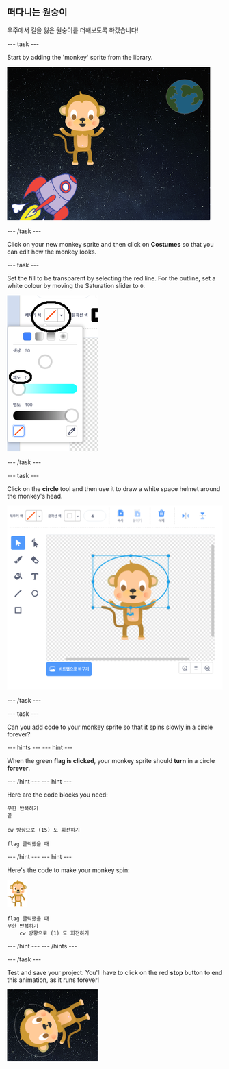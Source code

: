 ## 떠다니는 원숭이

우주에서 길을 잃은 원숭이를 더해보도록 하겠습니다!

\--- task \---

Start by adding the 'monkey' sprite from the library.

![Adding a monkey sprite](images/space-monkey-sprite.png)

\--- /task \---

Click on your new monkey sprite and then click on **Costumes** so that you can edit how the monkey looks.

\--- task \---

Set the fill to be transparent by selecting the red line. For the outline, set a white colour by moving the Saturation slider to `0`.

![Make white colour](images/make-white.png)

\--- /task \---

\--- task \---

Click on the **circle** tool and then use it to draw a white space helmet around the monkey's head.

![Monkey space helmet](images/space-monkey-edit.png)

\--- /task \---

\--- task \---

Can you add code to your monkey sprite so that it spins slowly in a circle forever?

\--- hints \--- \--- hint \---

When the green **flag is clicked**, your monkey sprite should **turn** in a circle **forever**.

\--- /hint \--- \--- hint \---

Here are the code blocks you need:

```blocks3
무한 반복하기
끝

cw 방향으로 (15) 도 회전하기

flag 클릭했을 때
```

\--- /hint \--- \--- hint \---

Here's the code to make your monkey spin:

![Monkey sprite](images/sprite-monkey.png)

```blocks3
flag 클릭했을 때
무한 반복하기
    cw 방향으로 (1) 도 회전하기
```

\--- /hint \--- \--- /hints \---

\--- /task \---

Test and save your project. You'll have to click on the red **stop** button to end this animation, as it runs forever!

![Test the spinning monkey](images/space-spin-test.png)